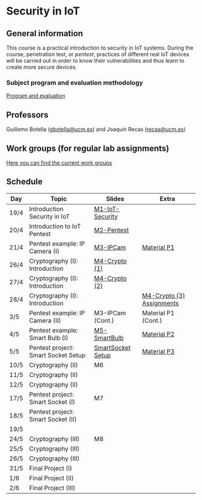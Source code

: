 # Security in IoT

## General information

This course is a practical introduction to security in IoT systems. During the course, penetration test, or *pentest*, practices of different real IoT devices will be carried out in order to know their vulnerabilities and thus learn to create more secure devices.

### Subject program and evaluation methodology

[Program and evaluation](slides/Presentation.pdf)

## Professors

Guillemo Botella (gbotella@ucm.es) and Joaquín Recas (recas@ucm.es)

## Work groups (for regular lab assignments)

[Here you can find the current work groups](groups.md)

## Schedule

| Day  | Topic                              | Slides                                          | Extra                                                        |
| ---- | ---------------------------------- | ----------------------------------------------- | ------------------------------------------------------------ |
| 19/4 | Introduction Security in IoT       | [M1-IoT-Security](slides/M1-IoT-Security.pdf)   |                                                              |
| 20/4 | Introduction to IoT Pentest        | [M2-Pentest](slides/M2-Pentest.pdf)             |                                                              |
| 21/4 | Pentest example: IP Camera (I)     | [M3-IPCam](slides/M3-IpCam.pdf)                 | [Material P1](./P1/index.md)                                 |
| 26/4 | Cryptography (I): Introduction     | [M4-Crypto (1)](slides/M4-Crypto_1.pdf)         |                                                              |
| 27/4 | Cryptography (I): Introduction     | [M4-Crypto (2)](slides/M4-Crypto_2.pdf)         |                                                              |
| 28/4 | Cryptography (I): Introduction     |                                                 | [M4-Crypto (3) Assignments](slides/M4-Crypto_3_Assignments.pdf) |
| 3/5  | Pentest example: IP Camera (II)    | M3-IPCam (Cont.)                                | Material P1 (Cont.)                                          |
| 4/5  | Pentest example: Smart Bulb (I)    | [M5-SmartBulb](slides/M5-SmartBulb.pdf)         | [Material P2](./P2/index.md)                                 |
| 5/5  | Pentest project: Smart Socket Setup  | [SmartSocket Setup](slides/SmartSocket_setup.pdf) | [Material P3](./P3/index.md)                                 |
| 10/5 | Cryptography (II)                  | M6                                              |                                                              |
| 11/5 | Cryptography (II)                  |                                                 |                                                              |
| 12/5 | Cryptography (II)                  |                                                 |                                                              |
| 17/5 | Pentest project: Smart Socket (I)  | M7                                              |                                                              |
| 18/5 | Pentest project: Smart Socket (II) |                                                 |                                                              |
| 19/5 |                                    |                                                 |                                                              |
| 24/5 | Cryptography (III)                 | M8                                              |                                                              |
| 25/5 | Cryptography (III)                 |                                                 |                                                              |
| 26/5 | Cryptography (III)                 |                                                 |                                                              |
| 31/5 | Final Project (I)                  |                                                 |                                                              |
| 1/6  | Final Project (II)                 |                                                 |                                                              |
| 2/6  | Final Project (III)                |                                                 |                                                              |
